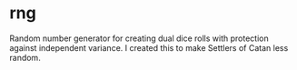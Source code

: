 rng
===

Random number generator for creating dual dice rolls with protection against independent variance. I created this to make Settlers of Catan less random.
